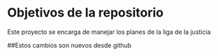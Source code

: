 # Objetivos de la repositorio

Este proyecto se encarga de manejar los planes de la liga de la justicia

##Estos cambios son nuevos desde github
